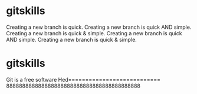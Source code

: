 # gitskills
Creating a new branch is quick.
Creating a new branch is quick AND simple.
Creating a new branch is quick & simple.
Creating a new branch is quick AND simple.
Creating a new branch is quick & simple.
# gitskills
Git is a free software
Hed===========================
888888888888888888888888888888888888888888